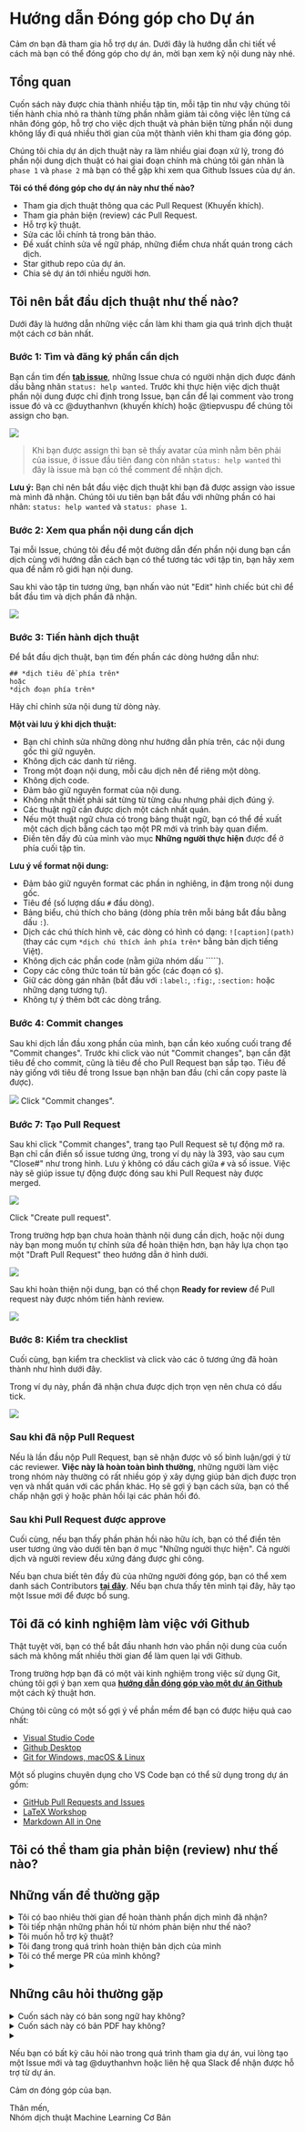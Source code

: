 # Hướng dẫn Đóng góp cho Dự án

Cảm ơn bạn đã tham gia hỗ trợ dự án. Dưới đây là hướng dẫn chi tiết về cách mà bạn có thể đóng góp cho dự án, mời bạn xem kỹ nội dung này nhé.

## Tổng quan
Cuốn sách này được chia thành nhiều tập tin, mỗi tập tin như vậy chúng tôi tiến hành chia nhỏ ra thành từng phần nhằm giảm tải công việc lên từng cá nhân đóng góp, hỗ trợ cho việc dịch thuật và phản biện từng phần nội dung không lấy đi quá nhiều thời gian của một thành viên khi tham gia đóng góp.

Chúng tôi chia dự án dịch thuật này ra làm nhiều giai đoạn xử lý, trong đó phần nội dung dịch thuật có hai giai đoạn chính mà chúng tôi gán nhãn là `phase 1` và `phase 2` mà bạn có thể gặp khi xem qua Github Issues của dự án.


**Tôi có thể đóng góp cho dự án này như thế nào?**
* Tham gia dịch thuật thông qua các Pull Request (Khuyến khích).
* Tham gia phản biện (review) các Pull Request.
* Hỗ trợ kỹ thuật.
* Sửa các lỗi chính tả trong bản thảo.
* Đề xuất chỉnh sửa về ngữ pháp, những điểm chưa nhất quán trong cách dịch.
* Star github repo của dự án.
* Chia sẻ dự án tới nhiều người hơn.

## Tôi nên bắt đầu dịch thuật như thế nào?

Dưới đây là hướng dẫn những việc cần làm khi tham gia quá trình dịch thuật một cách cơ bản nhất.

### Bước 1: Tìm và đăng ký phần cần dịch
Bạn cần tìm đến **[tab issue](https://github.com/aivivn/d2l-vn/issues)**, những Issue chưa có người nhận dịch được đánh dấu bằng nhãn `status: help wanted`. Trước khi thực hiện việc dịch thuật phần nội dung được chỉ định trong Issue, bạn cần để lại comment vào trong issue đó và cc @duythanhvn (khuyến khích) hoặc @tiepvuspu để chúng tôi assign cho bạn.

![](./docs/translation-guide/web-step-01.png)
> Khi bạn được assign thì bạn sẽ thấy avatar của mình nằm bên phải của issue, ở issue đầu tiên đang còn nhãn `status: help wanted` thì đây là issue mà bạn có thể comment để nhận dịch.

**Lưu ý:** Bạn chỉ nên bắt đầu việc dịch thuật khi bạn đã được assign vào issue mà mình đã nhận. Chúng tôi ưu tiên bạn bắt đầu với những phần có hai nhãn: `status: help wanted` và `status: phase 1`.

### Bước 2: Xem qua phần nội dung cần dịch
Tại mỗi Issue, chúng tôi đều để một đường dẫn đến phần nội dung bạn cần dịch cùng với hướng dẫn cách bạn có thể tương tác với tập tin, bạn hãy xem qua để nắm rõ giới hạn nội dung.

Sau khi vào tập tin tương ứng, bạn nhấn vào nút "Edit" hình chiếc bút chì để bắt đầu tìm và dịch phần đã nhận.

![](./docs/translation-guide/web-step-02.png)

### Bước 3: Tiến hành dịch thuật
Để bắt đầu dịch thuật, bạn tìm đến phần các dòng hướng dẫn như:

```
## *dịch tiêu đề phía trên*
hoặc
*dịch đoạn phía trên*
```
Hãy chỉ chỉnh sửa nội dung từ dòng này.

**Một vài lưu ý khi dịch thuật:**
* Bạn chỉ chỉnh sửa những dòng như hướng dẫn phía trên, các nội dung gốc thì giữ nguyên.
* Không dịch các danh từ riêng.
* Trong một đoạn nội dung, mỗi câu dịch nên để riêng một dòng.
* Không dịch code.
* Đảm bảo giữ nguyên format của nội dung.
* Không nhất thiết phải sát từng từ từng câu nhưng phải dịch đúng ý.
* Các thuật ngữ cần được dịch một cách nhất quán.
* Nếu một thuật ngữ chưa có trong bảng thuật ngữ, bạn có thể đề xuất một cách dịch bằng cách tạo một PR mới và trình bày quan điểm.
* Điền tên đầy đủ của mình vào mục **Những người thực hiện** được để ở phía cuối tập tin.

**Lưu ý về format nội dung:**
* Đảm bảo giữ nguyên format các phần in nghiêng, in đậm trong nội dung gốc.
* Tiêu đề (số lượng dấu `#` đầu dòng).
* Bảng biểu, chú thích cho bảng (dòng phía trên mỗi bảng bắt đầu bằng dấu `:`).
* Dịch các chú thích hình vẽ, các dòng có hình có dạng: `![caption](path)` (thay các cụm `*dịch chú thích ảnh phía trên*` bằng bản dịch tiếng Việt).
* Không dịch các phần code (nằm giữa nhóm dấu `````).
* Copy các công thức toán từ bản gốc (các đoạn có `$`).
* Giữ các dòng gán nhãn (bắt đầu với `:label:`, `:fig:`, `:section:` hoặc những dạng tương tự).
* Không tự ý thêm bớt các dòng trắng.

### Bước 4: Commit changes
Sau khi dịch lần đầu xong phần của mình, bạn cần kéo xuống cuối trang để "Commit changes". Trước khi click vào nút "Commit changes", bạn cần đặt tiêu đề cho commit, cũng là tiêu đề cho Pull Request bạn sắp tạo. Tiêu đề này giống với tiêu đề trong Issue bạn nhận ban đầu (chỉ cần copy paste là được).


![](./docs/translation-guide/web-step-06.png)
Click "Commit changes".

### Bước 7: Tạo Pull Request
Sau khi click "Commit changes", trang tạo Pull Request sẽ tự động mở ra. Bạn chỉ cần điền số issue tương ứng, trong ví dụ này là 393, vào sau cụm "Close#" như trong hình. Lưu ý không có dấu cách giữa `#` và số issue. Việc này sẽ giúp issue tự động được đóng sau khi Pull Request này được merged.

![](./docs/translation-guide/step07.png)

Click "Create pull request".

Trong trường hợp bạn chưa hoàn thành nội dung cần dịch, hoặc nội dung này bạn mong muốn tự chỉnh sửa để hoàn thiện hơn, bạn hãy lựa chọn tạo một "Draft Pull Request" theo hướng dẫn ở hình dưới.

![](./docs/translation-guide/draft-pull-requests.png)

Sau khi hoàn thiện nội dung, bạn có thể chọn **Ready for review** để Pull request này được nhóm tiến hành review.

![](./docs/translation-guide/draft-pull-requests-ready.png)

### Bước 8: Kiểm tra checklist
Cuối cùng, bạn kiểm tra checklist và click vào các ô tương ứng đã hoàn thành như hình dưới đây.

Trong ví dụ này, phần đã nhận chưa được dịch trọn vẹn nên chưa có dấu tick.

![](./docs/translation-guide/web-step-05.png)

### Sau khi đã nộp Pull Request
Nếu là lần đầu nộp Pull Request, bạn sẽ nhận được vô số bình luận/gợi ý từ các reviewer. **Việc này là hoàn toàn bình thường**, những người làm việc trong nhóm này thường có rất nhiều góp ý xây dựng giúp bản dịch được trọn vẹn và nhất quán với các phần khác. Họ sẽ gợi ý bạn cách sửa, bạn có thể chấp nhận gợi ý hoặc phản hồi lại các phản hồi đó.

### Sau khi Pull Request được approve
Cuối cùng, nếu bạn thấy phần phản hồi nào hữu ích, bạn có thể điền tên user tương ứng vào dưới tên bạn ở mục "Những người thực hiện". Cả người dịch và người review đều xứng đáng được ghi công.

Nếu bạn chưa biết tên đầy đủ của những người đóng góp, bạn có thể xem danh sách Contributors **[tại đây](./docs/contributors_info.md)**. Nếu bạn chưa thấy tên mình tại đây, hãy tạo một Issue mới để được bổ sung.

## Tôi đã có kinh nghiệm làm việc với Github
Thật tuyệt vời, bạn có thể bắt đầu nhanh hơn vào phần nội dung của cuốn sách mà không mất nhiều thời gian để làm quen lại với Github.

Trong trường hợp bạn đã có một vài kinh nghiệm trong việc sử dụng Git, chúng tôi gợi ý bạn xem qua **[hướng dẫn đóng góp vào một dự án Github](https://codetot.net/contribute-github/)** một cách kỹ thuật hơn.

Chúng tôi cũng có một số gợi ý về phần mềm để bạn có được hiệu quả cao nhất:
* [Visual Studio Code](https://code.visualstudio.com/)
* [Github Desktop](https://desktop.github.com/)
* [Git for Windows, macOS & Linux](https://git-scm.com/download/)

Một số plugins chuyên dụng cho VS Code bạn có thể sử dụng trong dự án gồm:
* [GitHub Pull Requests and Issues](https://marketplace.visualstudio.com/items?itemName=GitHub.vscode-pull-request-github)
* [LaTeX Workshop](https://marketplace.visualstudio.com/items?itemName=James-Yu.latex-workshop)
* [Markdown All in One](https://marketplace.visualstudio.com/items?itemName=yzhang.markdown-all-in-one)

## Tôi có thể tham gia phản biện (review) như thế nào?

## Những vấn đề thường gặp

<details>
<summary>Tôi có bao nhiêu thời gian để hoàn thành phần dịch mình đã nhận?</summary>

Hiện tại, chúng tôi hy vọng bạn sẽ hoàn thành phần dịch trễ nhất là 4 ngày kể từ ngày nhận, tức càng sớm càng tốt.
</details>
<details>
<summary>Tôi tiếp nhận những phản hồi từ nhóm phản biện như thế nào?</summary>

Khi phần nội dung của bạn được đưa lên Pull request, nhóm phản biện sẽ có những thành viên vào và đưa ra những gợi ý, đề xuất chỉnh sửa giúp cho nội dung của bạn đúng hơn về mặt thông tin, trôi chảy hơn về mặt hành văn.

Để xem toàn bộ gợi ý từ người phản biện, bạn vào phần tab `File changed` để chắc chắn mình nhìn thấy đầy đủ toàn bộ gợi ý mà không bị sót.

![](./docs/translation-guide/faq-file-changed.png)

Ở mỗi phần gợi ý, hãy cân nhắc về sự đồng tình của bạn đối với gợi ý đó. Nếu bạn đồng tình với những đề xuất của người phản biện, bạn hãy `Add suggestion to batch`; nếu bạn chưa đồng tình với đề xuất, vui lòng phản hồi lại để thảo luận với người phản biện nhằm tìm ra giải pháp phù hợp cuối cùng.

![](./docs/translation-guide/faq-add-suggestion.png)

Sau khi hoàn tất việc kiểm tra, phản hồi thì bạn chọn ở nút `Commit suggestions` theo hình và nhấn `Commit changes` để cập nhật những thay đổi. Với cách này, bạn không phải cập nhật thủ công những phần gợi ý của người phản biện và tiết kiệm được nhiều thời gian của bạn cho dự án hơn.

![](./docs/translation-guide/faq-commit-suggestions.png)

</details>
<details>
<summary>Tôi muốn hỗ trợ kỹ thuật?</summary>

Bạn vui lòng liên hệ @duythanhvn thông qua Github issue hoặc Slack để thảo luận thêm.
</details>
<details>
<summary>Tôi đang trong quá trình hoàn thiện bản dịch của mình</summary>

Trong trường hợp bạn chưa hoàn thành nội dung cần dịch nhưng bạn cần tạo Pull request để lưu trữ commit mình vừa chỉnh sửa, hoặc nội dung này bạn mong muốn tự chỉnh sửa để hoàn thiện hơn, chúng tôi gợi ý bạn sử dụng tính năng tạo bản nháp (Draft Pull request) theo hướng dẫn ở hình phía dưới.
</details>
<details>
<summary>Tôi có thể merge PR của mình không?</summary>

Không, chúng tôi khuyến khích các thành viên tham gia dự án chỉ nên tập trung vào phần dịch thuật và trao đổi dịch thuật mà thôi (kể cả khi bạn đã được thêm vào nhóm Collaborators). Nhóm điều phối sẽ kiểm tra các PR và tiến hành merge khi đã đạt yêu cầu.
</details>
<details>
<summary></summary>

</details>

## Những câu hỏi thường gặp
<details>
<summary>Cuốn sách này có bản song ngữ hay không?</summary>

Không, chúng tôi không có kế hoạch này cho cuốn sách này.
</details>
<details>
<summary>Cuốn sách này có bản PDF hay không?</summary>

Có, chúng tôi sẽ có bản PDF sau khi toàn bộ nội dung cuốn sách này được hoàn thiện.
</details>
<details>
<summary></summary>

</details>


Nếu bạn có bất kỳ câu hỏi nào trong quá trình tham gia dự án, vui lòng tạo một Issue mới và tag @duythanhvn hoặc liên hệ qua Slack để nhận được hỗ trợ từ dự án.

Cảm ơn đóng góp của bạn.

Thân mến,<br/>
Nhóm dịch thuật Machine Learning Cơ Bản
